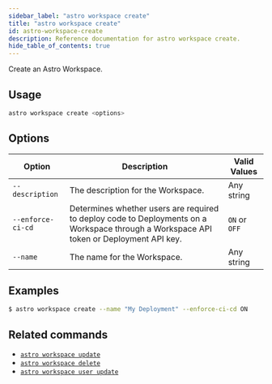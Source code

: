 ```yaml
---
sidebar_label: "astro workspace create"
title: "astro workspace create"
id: astro-workspace-create
description: Reference documentation for astro workspace create.
hide_table_of_contents: true
---
```


Create an Astro Workspace. 

## Usage

```sh
astro workspace create <options>
```


## Options

| Option            | Description                                                                                                                             | Valid Values  |
| ----------------- | --------------------------------------------------------------------------------------------------------------------------------------- | ------------- |
| `--description`   | The description for the Workspace.                                                                                                      | Any string    |
| `--enforce-ci-cd` | Determines whether users are required to deploy code to Deployments on a Workspace through a Workspace API token or Deployment API key. | `ON` or `OFF` |
| `--name`          | The name for the Workspace.                                                                                                             | Any string    |


## Examples

```sh
$ astro workspace create --name "My Deployment" --enforce-ci-cd ON
```

## Related commands

- [`astro workspace update`](cli/astro-workspace-update.md)
- [`astro workspace delete`](cli/astro-workspace-delete.md)
- [`astro workspace user update`](cli/astro-workspace-user-update.md)